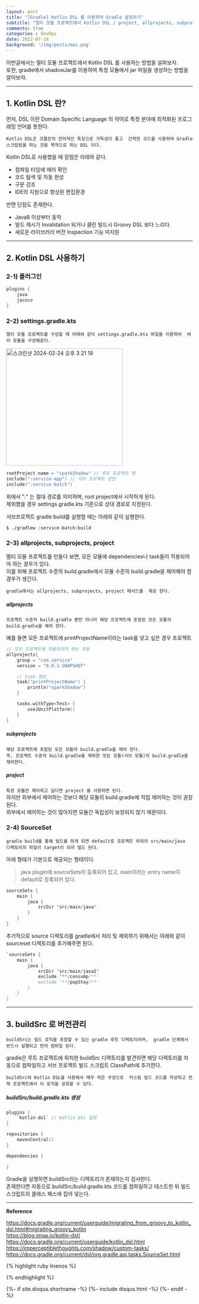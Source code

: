 ```yaml
---
layout: post
title: "[Gradle] Kotlin DSL 를 이용하여 Gradle 설정하기"
subtitle: "멀티 모듈 프로젝트에서 Kotlin DSL / project, allprojects, subprojects / 특정 모듈에서 shadowJar "        
comments: true
categories : DevOps
date: 2022-07-18
background: '/img/posts/mac.png'
---
```


이번글에서는 멀티 모듈 프로젝트에서 Kotlin DSL 를 사용하는 방법을 살펴보자.   
또한, gradle에서 shadowJar를 이용하여 특정 모듈에서 jar 파일을 
생성하는 방법을 알아보자.   

- - - 

## 1. Kotlin DSL 란?   

먼저, DSL 이란 Domain Specific Language 의 약어로 특정 분야에 
최적화된 프로그래밍 언어를 뜻한다.   

`Kotlin DSL은 코틀린의 언어적인 특징으로 가독성이 좋고 
간략한 코드를 사용하여 Gradle 스크립팅을 하는 것을 목적으로 하는 DSL 이다.`   

Kotlin DSL로 사용했을 때 장점은 아래와 같다.   

- 컴파일 타임에 에러 확인   
- 코드 탐색 및 자동 완성   
- 구문 강조   
- IDE의 지원으로 향상된 편집환경   

반면 단점도 존재한다.   

- Java8 이상부터 동작   
- 빌드 캐시가 Invalidation 되거나 클린 빌드시 Groovy DSL 보다 느리다.  
- 새로운 라이브러리 버전 Inspection 기능 미지원   


- - - 

## 2. Kotlin DSL 사용하기    

### 2-1) 플러그인   

```kotlin
plugins {
    java
    jacoco
}
```

### 2-2) settings.gradle.kts 

`멀티 모듈 프로젝트를 구성할 때 아래와 같이 settings.gradle.kts 파일을 이용하여 
여러 모듈을 구성해준다.`      

<img width="315" alt="스크린샷 2024-02-24 오후 3 21 19" src="https://github.com/WonYong-Jang/Pharmacy-Recommendation/assets/26623547/c35e8dd4-d012-4fd1-b24e-6a90b3600ce3">   


```kotlin
rootProject.name = "sparkShadow" // 루트 프로젝트 명   
include(":service-app") // 서브 프로젝트 선언   
include(":service-batch")
```

위에서 ":" 는 절대 경로를 의미하며, root project에서 시작하게 된다.      
제외했을 경우 settings.gradle.kts 기준으로 상대 경로로 지정된다.     

서브프로젝트 gradle build를 실행할 때는 아래와 같이 실행한다.   

```
$ ./gradlew :service-batch:build   
```

### 2-3) allprojects, subprojects, project   

멀티 모듈 프로젝트를 만들다 보면, 모든 모듈에 dependencies나 
task들이 적용되어야 하는 경우가 있다.   
이를 위해 프로젝트 수준의 build.gradle에서 모듈 수준의 build.gradle을 
제어해야 할 경우가 생긴다.   

`gradle에서는 allprojects, subprojects, project 메서드를 
제공 한다.`    

##### allprojects    

`프로젝트 수준의 build.gradle 뿐만 아니라 해당 프로젝트에 포함된 모든 모듈의 build.gradle을 제어 한다.`   

예를 들면 모든 프로젝트에 printProjectName이라는 task를 넣고 싶은 경우 프로젝트 

```kotlin
// 모든 프로젝트에 적용되어야 하는 부분
allprojects{
    group = "com.service"
    version = "0.0.1-SNAPSHOT"

    // task 생성
    task("printProjectName") {
        println("sparkShadow")
    }

    tasks.withType<Test> {
        useJUnitPlatform()
    }
}
```

##### subprojects      

`해당 프로젝트에 포함된 모든 모듈의 build.gradle을 제어 한다.`      
`즉, 프로젝트 수준의 build.gradle을 제외한 모든 모듈(서브 모듈)의 build.gradle을 제어한다.`       



##### project   

`특정 모듈만 제어하고 싶다면 project 를 사용하면 된다.`   
하지만 외부에서 제어하는 것보다 해당 모듈의 build.gradle에 직접 제어하는 것이 권장된다.   
외부에서 제어하는 것이 많아지면 모듈간 독립성이 보장되지 않기 때문이다.   


### 2-4) SourceSet   

`gradle build를 통해 빌드를 하게 되면 default로 프로젝트 하위의 src/main/java 
디렉토리의 파일이 target이 되어 빌드 된다.`    

아래 형태가 기본으로 제공되는 형태이다.   

> java plugin에 sourceSets이 등록되어 있고, main이라는 
entry name이 default로 등록되어 있다.   

```kotlin
sourceSets {
    main {
        java {
            srcDir 'src/main/java'
        }
    }
}
```

추가적으로 source 디렉토리를 gradle에서 처리 및 제외하기 위해서는 
아래와 같이 sourceset 디렉토리를 추가해주면 된다.   

```kotlin
`sourceSets {
    main {
        java {
            srcDir 'src/main/java2'
            exclude '**/consump/**'
            exclude '**/popStay/**'
        }
    }
}
```

- - - 

## 3. buildSrc 로 버전관리      

`buildSrc는 빌드 로직을 포함할 수 있는 gradle 루트 디렉토리이며, 
    gradle 단계에서 반드시 실행되고 먼저 컴파일 된다.`   

gradle은 루트 프로젝트에 위치한 buildSrc 디렉토리를 발견하면 
해당 디렉토리를 자동으로 컴파일하고 서브 프로젝트 빌드 스크립트 ClassPath에 
추가한다.   

`buildSrc와 Kotlin DSL을 사용해서 매우 적은 구성으로 
커스텀 빌드 코드를 작성하고 전체 프로젝트에서 이 로직을 공유할 수 있다.`     



##### buildSrc/build.gradle.kts 생성    

```kotlin
plugins {      
    `kotlin-dsl` // kotlin dsl 설정    
}    

repositories {
    mavenCentral()
}

dependencies {
    
}
```

Gradle을 실행하면 buildSrc라는 디렉토리가 존재하는지 검사한다.   
존재한다면 자동으로 buildSrc/build.gradle.kts 코드를 컴파일하고 테스트한 뒤 
빌드 스크립트의 클래스 패스에 집어 넣는다.   


- - - 

**Reference**    

<https://docs.gradle.org/current/userguide/migrating_from_groovy_to_kotlin_dsl.html#migrating_groovy_kotlin>    
<https://blog.imqa.io/kotlin-dsl/>   
<https://docs.gradle.org/current/userguide/kotlin_dsl.html>   
<https://imperceptiblethoughts.com/shadow/custom-tasks/>   
<https://docs.gradle.org/current/dsl/org.gradle.api.tasks.SourceSet.html>   

{% highlight ruby linenos %}

{% endhighlight %}


{%- if site.disqus.shortname -%}
    {%- include disqus.html -%}
{%- endif -%}

